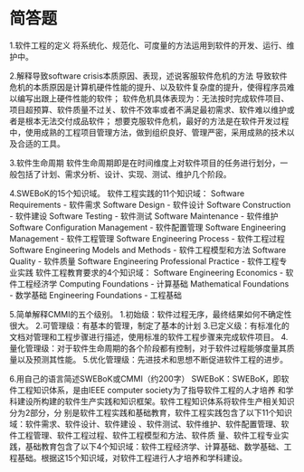 # 简答题
1.软件工程的定义
将系统化、规范化、可度量的方法运用到软件的开发、运行、维护中。

2.解释导致software crisis本质原因、表现，述说客服软件危机的方法
导致软件危机的本质原因是计算机硬件性能的提升、以及软件复杂度的提升，使得程序员难以编写出跟上硬件性能的软件；
软件危机具体表现为：无法按时完成软件项目、项目超预算、软件质量不过关、软件不效率或者不满足最初需求、软件难以维护或者是根本无法交付成品软件；
想要克服软件危机，最好的方法是在软件开发过程中，使用成熟的工程项目管理方法，做到组织良好、管理严密，采用成熟的技术以及合适的工具。

3.软件生命周期
软件生命周期即是在时间维度上对软件项目的任务进行划分，一般包括了计划、需求分析、设计、实现、测试、维护几个阶段。

4.SWEBoK的15个知识域。
软件工程实践的11个知识域：
Software Requirements - 软件需求
Software Design - 软件设计
Software Construction - 软件建设
Software Testing - 软件测试
Software Maintenance - 软件维护
Software Configuration Management - 软件配置管理
Software Engineering Management - 软件工程管理
Software Engineering Process - 软件工程过程
Software Engineering Models and Methods - 软件工程模型和方法
Software Quality - 软件质量
Software Engineering Professional Practice - 软件工程专业实践
软件工程教育要求的4个知识域：
Software Engineering Economics - 软件工程经济学
Computing Foundations - 计算基础
Mathematical Foundations - 数学基础
Engineering Foundations - 工程基础

5.简单解释CMMI的五个级别。
1.初始级：软件过程无序，最终结果如何不确定性很大。
2.可管理级：有基本的管理，制定了基本的计划
3.已定义级：有标准化的文档对管理和工程步骤进行描述，使用标准的软件工程步骤来完成软件项目。
4.量化管理级：对于软件生命周期的各个阶段都有控制，对于软件过程能够度量其质量以及预测其性能。
5.优化管理级：先进技术和思想不断促进软件工程的进步。

6.用自己的语言简述SWEBoK或CMMI（约200字）
SWEBoK：SWEBoK，即软件工程知识体系，是由IEEE computer society为了指导软件工程的人才培养
和学科建设所构建的软件生产实践和知识框架。软件工程知识体系将软件生产相关知识分为2部分，分
别是软件工程实践和基础教育，软件工程实践包含了以下11个知识域：软件需求、软件设计、软件建设
、软件测试、软件维护、软件配置管理、软件工程管理、软件工程过程、软件工程模型和方法、软件质
量、软件工程专业实践，基础教育包含了以下4个知识域：软件工程经济学、计算基础、数学基础、工
程基础。根据这15个知识域，对软件工程进行人才培养和学科建设。


